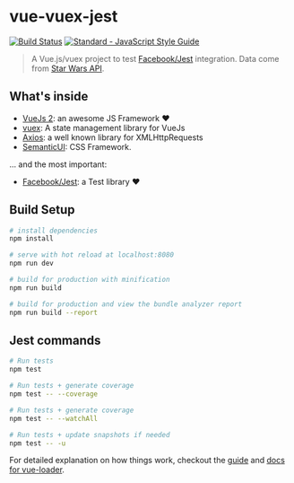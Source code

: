 # vue-vuex-jest

[![Build Status](https://travis-ci.org/maxpou/vue-vuex-jest.svg?branch=master)](https://travis-ci.org/maxpou/vue-vuex-jest) [![Standard - JavaScript Style Guide](https://img.shields.io/badge/code_style-standard-brightgreen.svg)](https://standardjs.com)


> A Vue.js/vuex project to test [Facebook/Jest](https://facebook.github.io/jest/) integration. Data come from [Star Wars API](https://swapi.co/).

## What's inside

* [VueJs 2](https://vuejs.org/): an awesome JS Framework ❤️
* [vuex](https://vuex.vuejs.org/en/): A state management library for VueJs
* [Axios](https://github.com/mzabriskie/axios): a well known library for XMLHttpRequests
* [SemanticUI](http://semantic-ui.com/): CSS Framework.

... and the most important:

* [Facebook/Jest](https://facebook.github.io/jest/): a Test library ❤️


## Build Setup

``` bash
# install dependencies
npm install

# serve with hot reload at localhost:8080
npm run dev

# build for production with minification
npm run build

# build for production and view the bundle analyzer report
npm run build --report
```

## Jest commands

```bash
# Run tests
npm test

# Run tests + generate coverage
npm test -- --coverage

# Run tests + generate coverage
npm test -- --watchAll

# Run tests + update snapshots if needed
npm test -- -u
```

For detailed explanation on how things work, checkout the [guide](http://vuejs-templates.github.io/webpack/) and [docs for vue-loader](http://vuejs.github.io/vue-loader).
